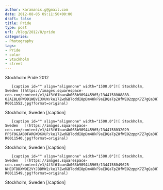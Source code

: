 ```yaml
---
author: karamanis.g@gmail.com
date: 2012-08-05 09:11:50+00:00
draft: false
title: Pride
type: post
url: /blog/2012/8/pride
categories:
- Photography
tags:
- Pride
- color
- Stockholm
- street
---
```


Stockholm Pride 2012


  
       [caption id="" align="alignnone" width="1500.0"]![ Stockholm, Sweden ](https://images.squarespace-cdn.com/content/v1/4f3f61bae4b063b909445965/1344158008883-OJAI8LOFWDD1WBVI3XUW/ke17ZwdGBToddI8pDm48kF9aEDQaTpZHfWEO2zppK7Z7gQa3H78H3Y0txjaiv_0fDoOvxcdMmMKkDsyUqMSsMWxHk725yiiHCCLfrh8O1z5QPOohDIaIeljMHgDF5CVlOqpeNLcJ80NK65_fV7S1UX7HUUwySjcPdRBGehEKrDf5zebfiuf9u6oCHzr2lsfYZD7bBzAwq_2wCJyqgJebgg/20120804-R0011552.jpg?format=original)
 Stockholm, Sweden [/caption] 
  


  
       [caption id="" align="alignnone" width="1500.0"]![ Stockholm, Sweden   ](https://images.squarespace-cdn.com/content/v1/4f3f61bae4b063b909445965/1344158032029-PP5F9GJAB0FARGWDKXUP/ke17ZwdGBToddI8pDm48kF9aEDQaTpZHfWEO2zppK7Z7gQa3H78H3Y0txjaiv_0fDoOvxcdMmMKkDsyUqMSsMWxHk725yiiHCCLfrh8O1z5QPOohDIaIeljMHgDF5CVlOqpeNLcJ80NK65_fV7S1UX7HUUwySjcPdRBGehEKrDf5zebfiuf9u6oCHzr2lsfYZD7bBzAwq_2wCJyqgJebgg/20120804-R0011540.jpg?format=original)
 Stockholm, Sweden   [/caption] 
  


  
       [caption id="" align="alignnone" width="1500.0"]![ Stockholm, Sweden   ](https://images.squarespace-cdn.com/content/v1/4f3f61bae4b063b909445965/1344158049625-NHEOTDDXWOE2VYJBBMW2/ke17ZwdGBToddI8pDm48kF9aEDQaTpZHfWEO2zppK7Z7gQa3H78H3Y0txjaiv_0fDoOvxcdMmMKkDsyUqMSsMWxHk725yiiHCCLfrh8O1z5QPOohDIaIeljMHgDF5CVlOqpeNLcJ80NK65_fV7S1UX7HUUwySjcPdRBGehEKrDf5zebfiuf9u6oCHzr2lsfYZD7bBzAwq_2wCJyqgJebgg/20120804-R0011549.jpg?format=original)
 Stockholm, Sweden   [/caption]
